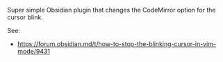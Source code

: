 Super simple Obsidian plugin that changes the CodeMirror option for the cursor blink.

See:
- https://forum.obsidian.md/t/how-to-stop-the-blinking-cursor-in-vim-mode/9431
